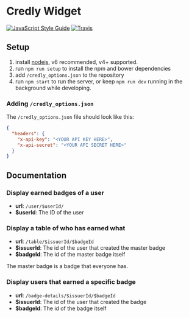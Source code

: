 # Credly Widget
[![JavaScript Style Guide](https://img.shields.io/badge/code%20style-standard-brightgreen.svg)](http://standardjs.com/) [![Travis](https://img.shields.io/travis/nloomans/coderclass-ranking.svg?maxAge=2592000)](https://travis-ci.org/nloomans/coderclass-ranking)

## Setup

1. install [nodejs](https://nodejs.org/en/download/package-manager/), v6 recommended, v4+ supported.
2. run `npm run setup` to install the npm and bower dependencies
3. add `/credly_options.json` to the repository
3. run `npm start` to run the server, or keep `npm run dev` running in the
    background while developing.

### Adding `/credly_options.json`

The `/credly_options.json` file should look like this:

```json
{
  "headers": {
    "x-api-key": "<YOUR API KEY HERE>",
    "x-api-secret": "<YOUR API SECRET HERE>"
  }
}
```

## Documentation

### Display earned badges of a user

 - **url**: `/user/$userId/`
 - **$userId**: The ID of the user

### Display a table of who has earned what

 - **url**: `/table/$issuerId/$badgeId`
 - **$issuerId**: The id of the user that created the master badge
 - **$badgeId**: The id of the master badge itself

The master badge is a badge that everyone has.

### Display users that earned a specific badge

 - **url**: `/badge-details/$issuerId/$badgeId`
 - **$issuerId**: The id of the user that created the badge
 - **$badgeId**: The id of the badge itself
